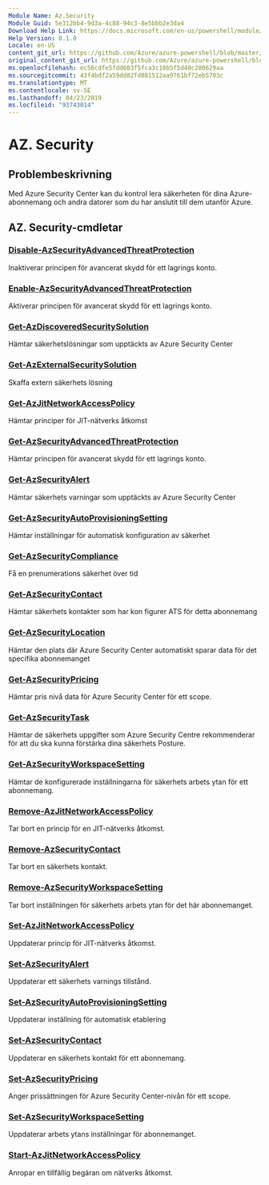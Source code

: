 ```yaml
---
Module Name: Az.Security
Module Guid: 5e312bb4-9d3a-4c88-94c3-8e5bbb2e3da4
Download Help Link: https://docs.microsoft.com/en-us/powershell/module/az.security
Help Version: 0.1.0
Locale: en-US
content_git_url: https://github.com/Azure/azure-powershell/blob/master/src/Security/Security/help/Az.Security.md
original_content_git_url: https://github.com/Azure/azure-powershell/blob/master/src/Security/Security/help/Az.Security.md
ms.openlocfilehash: ec56cdfe5fdd603f5fca3c18b5f5d40c280629aa
ms.sourcegitcommit: 43f4bdf2a59dd82fd881512aa9761bf72eb5703c
ms.translationtype: MT
ms.contentlocale: sv-SE
ms.lasthandoff: 04/23/2019
ms.locfileid: "93743014"
---
```

# AZ. Security
## Problembeskrivning
Med Azure Security Center kan du kontrol lera säkerheten för dina Azure-abonnemang och andra datorer som du har anslutit till dem utanför Azure.

## AZ. Security-cmdletar
### [Disable-AzSecurityAdvancedThreatProtection](Disable-AzSecurityAdvancedThreatProtection.md)
Inaktiverar principen för avancerat skydd för ett lagrings konto.

### [Enable-AzSecurityAdvancedThreatProtection](Enable-AzSecurityAdvancedThreatProtection.md)
Aktiverar principen för avancerat skydd för ett lagrings konto.

### [Get-AzDiscoveredSecuritySolution](Get-AzDiscoveredSecuritySolution.md)
Hämtar säkerhetslösningar som upptäckts av Azure Security Center

### [Get-AzExternalSecuritySolution](Get-AzExternalSecuritySolution.md)
Skaffa extern säkerhets lösning 

### [Get-AzJitNetworkAccessPolicy](Get-AzJitNetworkAccessPolicy.md)
Hämtar principer för JIT-nätverks åtkomst

### [Get-AzSecurityAdvancedThreatProtection](Get-AzSecurityAdvancedThreatProtection.md)
Hämtar principen för avancerat skydd för ett lagrings konto.

### [Get-AzSecurityAlert](Get-AzSecurityAlert.md)
Hämtar säkerhets varningar som upptäckts av Azure Security Center

### [Get-AzSecurityAutoProvisioningSetting](Get-AzSecurityAutoProvisioningSetting.md)
Hämtar inställningar för automatisk konfiguration av säkerhet

### [Get-AzSecurityCompliance](Get-AzSecurityCompliance.md)
Få en prenumerations säkerhet över tid

### [Get-AzSecurityContact](Get-AzSecurityContact.md)
Hämtar säkerhets kontakter som har kon figurer ATS för detta abonnemang

### [Get-AzSecurityLocation](Get-AzSecurityLocation.md)
Hämtar den plats där Azure Security Center automatiskt sparar data för det specifika abonnemanget

### [Get-AzSecurityPricing](Get-AzSecurityPricing.md)
Hämtar pris nivå data för Azure Security Center för ett scope.

### [Get-AzSecurityTask](Get-AzSecurityTask.md)
Hämtar de säkerhets uppgifter som Azure Security Centre rekommenderar för att du ska kunna förstärka dina säkerhets Posture.

### [Get-AzSecurityWorkspaceSetting](Get-AzSecurityWorkspaceSetting.md)
Hämtar de konfigurerade inställningarna för säkerhets arbets ytan för ett abonnemang.

### [Remove-AzJitNetworkAccessPolicy](Remove-AzJitNetworkAccessPolicy.md)
Tar bort en princip för en JIT-nätverks åtkomst.

### [Remove-AzSecurityContact](Remove-AzSecurityContact.md)
Tar bort en säkerhets kontakt.

### [Remove-AzSecurityWorkspaceSetting](Remove-AzSecurityWorkspaceSetting.md)
Tar bort inställningen för säkerhets arbets ytan för det här abonnemanget.

### [Set-AzJitNetworkAccessPolicy](Set-AzJitNetworkAccessPolicy.md)
Uppdaterar princip för JIT-nätverks åtkomst.

### [Set-AzSecurityAlert](Set-AzSecurityAlert.md)
Uppdaterar ett säkerhets varnings tillstånd.

### [Set-AzSecurityAutoProvisioningSetting](Set-AzSecurityAutoProvisioningSetting.md)
Uppdaterar inställning för automatisk etablering

### [Set-AzSecurityContact](Set-AzSecurityContact.md)
Uppdaterar en säkerhets kontakt för ett abonnemang.

### [Set-AzSecurityPricing](Set-AzSecurityPricing.md)
Anger prissättningen för Azure Security Center-nivån för ett scope.

### [Set-AzSecurityWorkspaceSetting](Set-AzSecurityWorkspaceSetting.md)
Uppdaterar arbets ytans inställningar för abonnemanget.

### [Start-AzJitNetworkAccessPolicy](Start-AzJitNetworkAccessPolicy.md)
Anropar en tillfällig begäran om nätverks åtkomst.

